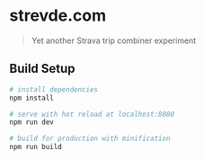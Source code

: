 # strevde.com

> Yet another Strava trip combiner experiment

## Build Setup

``` bash
# install dependencies
npm install

# serve with hot reload at localhost:8080
npm run dev

# build for production with minification
npm run build
```
